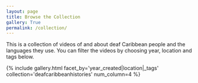 ```yaml
---
layout: page
title: Browse the Collection
gallery: True
permalink: /collection/
---
```


This is a collection of videos of and about deaf Caribbean people and the languages they use. You can filter the videos by choosing year, location and tags below. 

{% include gallery.html facet_by='year_created|location|_tags' collection='deafcaribbeanhistories' num_column=4 %}

